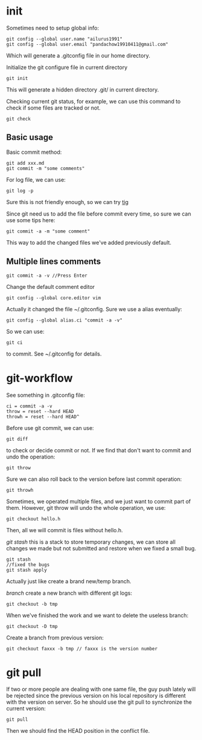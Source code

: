 # init


Sometimes need to setup global info:

    git config --global user.name "ailurus1991"
    git config --global user.email "pandachow19910411@gmail.com"

Which will generate a .gitconfig file in our home directory.

Initialize the git configure file in current directory

    git init

This will generate a hidden directory .git/ in current directory.

Checking current git status, for example, we can use this command to check if some files are tracked or not.

    git check

## Basic usage

Basic commit method:

    git add xxx.md
    git commit -m "some comments"

For log file, we can use:

    git log -p

Sure this is not friendly enough, so we can try [tig](https://github.com/jonas/tig)

Since git need us to add the file before commit every time, so sure we can use some tips here:

    git commit -a -m "some comment"

This way to add the changed files we've added previously default.

## Multiple lines comments

    git commit -a -v //Press Enter

Change the default comment editor

    git config --global core.editor vim

Actually it changed the file ~/.gitconfig. Sure we use a alias eventually:

    git config --global alias.ci "commit -a -v"

So we can use:

    git ci

to commit. See ~/.gitconfig for details.

# git-workflow

See something in .gitconfig file:

    ci = commit -a -v
    throw = reset --hard HEAD
    throwh = reset --hard HEAD^

Before use git commit, we can use:

    git diff

to check or decide commit or not. If we find that don't want to commit and undo the operation:

    git throw

Sure we can also roll back to the version before last commit operation:

    git throwh

Sometimes, we operated multiple files, and we just want to commit part of them. However, git throw will undo the whole operation, we use:

    git checkout hello.h

Then, all we will commit is files without hello.h.

*git stash*
this is a stack to store temporary changes, we can store all changes we made but not submitted and restore when we fixed a small bug.

    git stash
    //fixed the bugs
    git stash apply

Actually just like create a brand new/temp branch.

*branch*
create a new branch with different git logs:

    git checkout -b tmp

When we've finished the work and we want to delete the useless branch:

    git checkout -D tmp

Create a branch from previous version:

    git checkout faxxx -b tmp // faxxx is the version number

# git pull

If two or more people are dealing with one same file, the guy push lately will be rejected since the previous version on his local repository is different with the version on server. So he should use the git pull to synchronize the current version:

    git pull

Then we should find the HEAD position in the conflict file.


